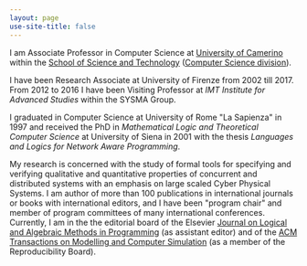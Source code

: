 ```yaml
---
layout: page
use-site-title: false
---
```


I am Associate Professor in Computer Science at [University of Camerino](http://www.unicam.it) within the [School of Science and Technology](http://sst.unicam.it) ([Computer Science division](http://www.cs.unicam.it)). 

I have been Research Associate at University of Firenze from 2002 till 2017. From 2012 to 2016 I have been Visiting Professor at _IMT Institute for Advanced Studies_ within the SYSMA Group. 

I graduated in Computer Science at University of Rome "La Sapienza" in 1997 and received the PhD in _Mathematical Logic and Theoretical Computer Science_ at University of Siena in 2001 with the thesis _Languages and Logics for Network Aware Programming_.


My research is concerned with the study of formal tools for specifying and verifying qualitative and quantitative properties of concurrent and distributed systems with an emphasis on large scaled Cyber Physical Systems. I am author of more than 100 publications in international journals or books with international editors, and I have been "program chair" and member of program committees of many international conferences. Currently, I am in the the editorial board of the  Elsevier [Journal on Logical and Algebraic Methods in Programming](https://www.journals.elsevier.com/journal-of-logical-and-algebraic-methods-in-programming) (as assistant editor) and of the [ACM Transactions on Modelling and Computer Simulation](https://tomacs.acm.org) (as a member of the Reproducibility Board).

